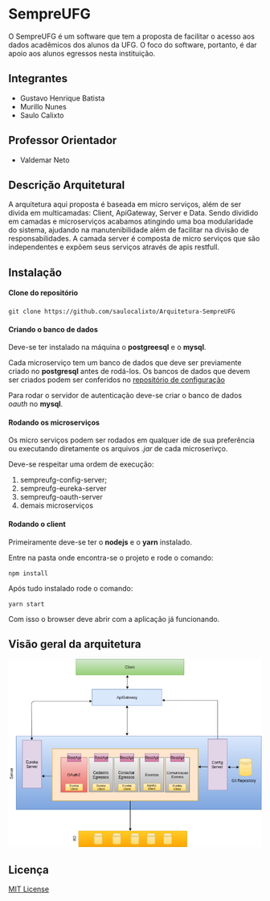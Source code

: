 # SempreUFG

O SempreUFG é um software que tem a proposta de facilitar o acesso aos dados acadêmicos dos alunos da UFG. O foco do software, portanto, é dar apoio aos alunos egressos nesta instituição.

## Integrantes
* Gustavo Henrique Batista
* Murillo Nunes
* Saulo Calixto
## Professor Orientador
* Valdemar Neto

## Descrição Arquitetural

A arquitetura aqui proposta é baseada em micro serviços, além de ser divida em multicamadas: Client, ApiGateway, Server e Data. Sendo dividido em camadas e microserviços acabamos atingindo uma boa modularidade do sistema, ajudando na manutenibilidade além de facilitar na divisão de responsabilidades. A camada server é composta de micro serviços que são independentes e expõem seus serviços através de apis restfull.

## Instalação

#### Clone do repositório 

`git clone https://github.com/saulocalixto/Arquitetura-SempreUFG`

#### Criando o banco de dados

Deve-se ter instalado na máquina o **postgreesql** e o **mysql**.

Cada microserviço tem um banco de dados que deve ser previamente criado no **postgresql** antes de rodá-los.
Os bancos de dados que devem ser criados podem ser conferidos no [repositório de configuração](https://github.com/saulocalixto/sempreUFG-ConfigServer)

Para rodar o servidor de autenticação deve-se criar o banco de dados *oauth* no **mysql**.

#### Rodando os microserviços

Os micro serviços podem ser rodados em qualquer ide de sua preferência ou executando diretamente os arquivos *.jar* de cada microserivço.

Deve-se respeitar uma ordem de execução:

1) sempreufg-config-server;
2) sempreufg-eureka-server
3) sempreufg-oauth-server
4) demais microserviços

#### Rodando o client

Primeiramente deve-se ter o **nodejs** e o **yarn** instalado.

Entre na pasta onde encontra-se o projeto e rode o comando:

```
npm install
```

Após tudo instalado rode o comando:

```
yarn start
```

Com isso o browser deve abrir com a aplicação já funcionando.

## Visão geral da arquitetura

![Visão geral arquitetura](https://raw.githubusercontent.com/saulocalixto/Arquitetura-SempreUFG/master/Projeto/Docs/Modelos/Desenvolvimento.png)


## Licença

 [MIT License](https://raw.githubusercontent.com/saulocalixto/Arquitetura-SempreUFG/master/LICENSE?token=AToqX04caRGkblS08vGx9pPaThtpMYRSks5bDTAQwA%3D%3D)
